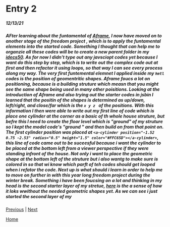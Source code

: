 # Entry 2
##### 12/13/21

##### AFter learning about the funtamental of [Aframe](https://aframe.io/), I now have moved on to another stage of the freedom project , which is to apply the funtamental elements into the started code. Something I thought that can help me to organzie all these codes will be to create a new parent folder in my [idecs50](https://ide.cs50.io/13758b3009c14fb0964b54fd27439218). As for now I didn't type out any javsciopt codes yet because I want do this step by step, which is to write out the complex code out at first and then refactor it using loops, so that way I can see every process along my way. The very first funtemental elemnet I applied inside my `hmtl` codes is the position of geomentritic shapes. Aframe foucs a lot on positioning, because is a building struture which measn that you might see the same shape being used in many other poisitions. Looking at the introduction of Aframe and also trying out the starter codes in jsbin I learned that the positin of the shapes is determined as up/down, left/right, and close/far which is the `x y z ` of the positions. With this information I then were able to write out my first line of code which is place one cylinder at the corner as a basic of th whole house struture, but befre this I need to create the floor level which is "ground" of my struture so I kept the model code's "ground " and then build on from that point on. The first cylinder position was placed at `<a-cylinder position="-1.52 0.75 -2.53" radius="0.5" height="1.5" color="#FFC65D"></a-cylinder>`, this line of code came out to be suceesful because i want the cylinder to be placed at the bottom left from a viewer perspective if they were standing  infront of the house. Not only i want to place the geometric shape at the bottom left of the struture but i also wantg to make sure is colored in so that wi know which parft of teh codes should get looped when i refator the code. Next up is what should i learn in order to help me to move on further in with this year long freedom project during the winter break. Something i have been foucsing on a lot and thinking in my head is the second starter layer of my stretue, [here](https://recondite-elemental-sneeze.glitch.me) is the a sense of how it loks wwithout the needed geometric shapes yet. As we can see i just started the second layer of my 




















[Previous](entry01.md) | [Next](entry03.md)

[Home](../README.md)
